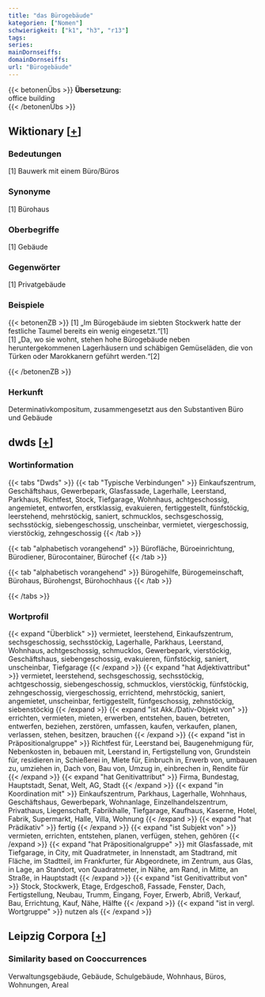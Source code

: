 ```yaml
---
title: "das Bürogebäude"
kategorien: ["Nomen"]
schwierigkeit: ["k1", "h3", "r13"]
tags:
series:
mainDornseiffs:
domainDornseiffs:
url: "Bürogebäude"
---
```


{{< betonenÜbs >}}
**Übersetzung:**  
office building  
{{< /betonenÜbs >}}

## Wiktionary [[+](https://de.wiktionary.org/wiki/Bürogebäude)]

### Bedeutungen
[1] Bauwerk mit einem Büro/Büros  

### Synonyme
[1] Bürohaus  

### Oberbegriffe
[1] Gebäude  

### Gegenwörter
[1] Privatgebäude  

### Beispiele
{{< betonenZB >}}
[1] „Im Bürogebäude im siebten Stockwerk hatte der festliche Taumel bereits ein wenig eingesetzt.“[1]  
[1] „Da, wo sie wohnt, stehen hohe Bürogebäude neben heruntergekommenen Lagerhäusern und schäbigen Gemüseläden, die von Türken oder Marokkanern geführt werden.“[2]  

{{< /betonenZB >}}
### Herkunft
Determinativkompositum, zusammengesetzt aus den Substantiven Büro und Gebäude  



## dwds [[+](https://www.dwds.de/wb/Bürogebäude)]

### Wortinformation
{{< tabs "Dwds" >}}
{{< tab "Typische Verbindungen" >}}
Einkaufszentrum, Geschäftshaus, Gewerbepark, Glasfassade, Lagerhalle, Leerstand, Parkhaus, Richtfest, Stock, Tiefgarage, Wohnhaus, achtgeschossig, angemietet, entworfen, erstklassig, evakuieren, fertiggestellt, fünfstöckig, leerstehend, mehrstöckig, saniert, schmucklos, sechsgeschossig, sechsstöckig, siebengeschossig, unscheinbar, vermietet, viergeschossig, vierstöckig, zehngeschossig
{{< /tab >}}

{{< tab "alphabetisch vorangehend" >}}
Bürofläche, Büroeinrichtung, Bürodiener, Bürocontainer, Bürochef
{{< /tab >}}

{{< tab "alphabetisch vorangehend" >}}
Bürogehilfe, Bürogemeinschaft, Bürohaus, Bürohengst, Bürohochhaus
{{< /tab >}}

{{< /tabs >}}

### Wortprofil
{{< expand "Überblick" >}} vermietet, leerstehend, Einkaufszentrum, sechsgeschossig, sechsstöckig, Lagerhalle, Parkhaus, Leerstand, Wohnhaus, achtgeschossig, schmucklos, Gewerbepark, vierstöckig, Geschäftshaus, siebengeschossig, evakuieren, fünfstöckig, saniert, unscheinbar, Tiefgarage {{< /expand >}}
{{< expand "hat Adjektivattribut" >}} vermietet, leerstehend, sechsgeschossig, sechsstöckig, achtgeschossig, siebengeschossig, schmucklos, vierstöckig, fünfstöckig, zehngeschossig, viergeschossig, errichtend, mehrstöckig, saniert, angemietet, unscheinbar, fertiggestellt, fünfgeschossig, zehnstöckig, siebenstöckig {{< /expand >}}
{{< expand "ist Akk./Dativ-Objekt von" >}} errichten, vermieten, mieten, erwerben, entstehen, bauen, betreten, entwerfen, beziehen, zerstören, umfassen, kaufen, verkaufen, planen, verlassen, stehen, besitzen, brauchen {{< /expand >}}
{{< expand "ist in Präpositionalgruppe" >}} Richtfest für, Leerstand bei, Baugenehmigung für, Nebenkosten in, bebauen mit, Leerstand in, Fertigstellung von, Grundstein für, residieren in, Schießerei in, Miete für, Einbruch in, Erwerb von, umbauen zu, umziehen in, Dach von, Bau von, Umzug in, einbrechen in, Rendite für {{< /expand >}}
{{< expand "hat Genitivattribut" >}} Firma, Bundestag, Hauptstadt, Senat, Welt, AG, Stadt {{< /expand >}}
{{< expand "in Koordination mit" >}} Einkaufszentrum, Parkhaus, Lagerhalle, Wohnhaus, Geschäftshaus, Gewerbepark, Wohnanlage, Einzelhandelszentrum, Privathaus, Liegenschaft, Fabrikhalle, Tiefgarage, Kaufhaus, Kaserne, Hotel, Fabrik, Supermarkt, Halle, Villa, Wohnung {{< /expand >}}
{{< expand "hat Prädikativ" >}} fertig {{< /expand >}}
{{< expand "ist Subjekt von" >}} vermieten, errichten, entstehen, planen, verfügen, stehen, gehören {{< /expand >}}
{{< expand "hat Präpositionalgruppe" >}} mit Glasfassade, mit Tiefgarage, in City, mit Quadratmeter, in Innenstadt, am Stadtrand, mit Fläche, im Stadtteil, im Frankfurter, für Abgeordnete, im Zentrum, aus Glas, in Lage, an Standort, von Quadratmeter, in Nähe, am Rand, in Mitte, an Straße, in Hauptstadt {{< /expand >}}
{{< expand "ist Genitivattribut von" >}} Stock, Stockwerk, Etage, Erdgeschoß, Fassade, Fenster, Dach, Fertigstellung, Neubau, Trumm, Eingang, Foyer, Erwerb, Abriß, Verkauf, Bau, Errichtung, Kauf, Nähe, Hälfte {{< /expand >}}
{{< expand "ist in vergl. Wortgruppe" >}} nutzen als {{< /expand >}}

## Leipzig Corpora [[+](https://corpora.uni-leipzig.de/en/res?word=Bürogebäude&corpusId=deu_newscrawl-public_2018)]


### Similarity based on Cooccurrences
Verwaltungsgebäude, Gebäude, Schulgebäude, Wohnhaus, Büros, Wohnungen, Areal


